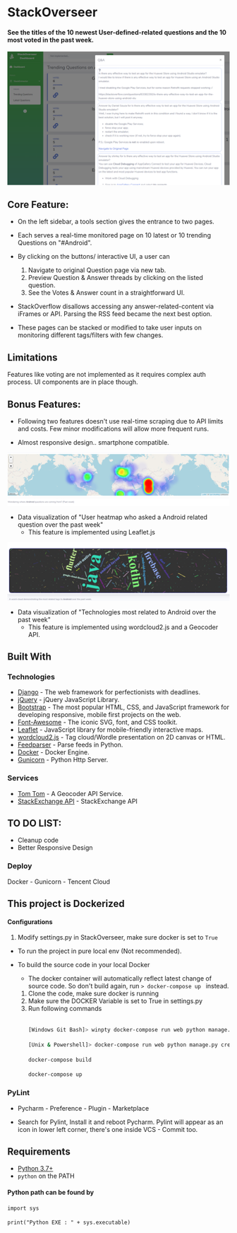 # StackOverseer

#### See the titles of the 10 newest User-defined-related questions and the 10 most voted in the past week.

!["core"](https://github.com/Superskyyy/StackOverseer/blob/dev/preview_monitor.png
)
## Core Feature:

- On the left sidebar, a tools section gives the entrance to two pages.
- Each serves a real-time monitored page on 10 latest or 10 trending Questions on "#Android".

- By clicking on the buttons/ interactive UI, a user can 
    1. Navigate to original Question page via new tab.
    2. Preview Question & Answer threads by clicking on the listed question.
    3. See the Votes & Answer count in a straightforward UI.

- StackOverflow disallows accessing any answer-related-content via iFrames or API. 
    Parsing the RSS feed became the next best option.

- These pages can be stacked or modified to take user inputs on monitoring different tags/filters with few changes.

## Limitations

Features like voting are not implemented as it requires complex auth process. 
UI components are in place though. 
 
## Bonus Features:
- Following two features doesn't use real-time scraping due to API limits and costs. 
    Few minor modifications will allow more frequent runs.
    
- Almost responsive design.. smartphone compatible.

!["heatmap"](https://github.com/Superskyyy/StackOverseer/blob/dev/preview_heatmap.png)
- Data visualization of "User heatmap who asked a Android related question over the past week"
    - This feature is implemented using Leaflet.js

!["wordcloud"](https://github.com/Superskyyy/StackOverseer/blob/dev/preview_wordcloud.png)

- Data visualization of "Technologies most related to Android over the past week" 
    - This feature is implemented using wordcloud2.js and a Geocoder API.
    

## Built With


### Technologies 
* [Django](https://www.djangoproject.com/) - The web framework for perfectionists with deadlines.
* [jQuery](https://github.com/jquery/jquery) - jQuery JavaScript Library.
* [Bootstrap](https://github.com/twbs/bootstrap) - The most popular HTML, CSS, and JavaScript framework for developing responsive, mobile first projects on the web.
* [Font-Awesome](https://github.com/FortAwesome/Font-Awesome) - The iconic SVG, font, and CSS toolkit.
* [Leaflet](https://github.com/Leaflet/Leaflet) - JavaScript library for mobile-friendly interactive maps.
* [wordcloud2.js](https://github.com/search?q=wordcloud2) - Tag cloud/Wordle presentation on 2D canvas or HTML.
* [Feedparser](https://github.com/kurtmckee/feedparser) - Parse feeds in Python.
* [Docker](https://www.docker.com/) - Docker Engine.
* [Gunicorn](https://pypi.org/project/gunicorn/) - Python Http Server.

### Services

* [Tom Tom](https://developer.tomtom.com/) - A Geocoder API Service.
* [StackExchange API](https://api.stackexchange.com/) - StackExchange API

## TO DO LIST: 

- Cleanup code
- Better Responsive Design



    
### Deploy

Docker - Gunicorn - Tencent Cloud



## This project is Dockerized
#### Configurations
1. Modify settings.py in StackOverseer, make sure docker is set to `True`

- To run the project in pure local env (Not recommended).

- To build the source code in your local Docker
    - The docker container will automatically reflect latest change of source code.
    So don't build again, run ```> docker-compose up ``` instead.
    
    1. Clone the code, make sure docker is running
    2. Make sure the DOCKER Variable is set to True in settings.py
    3. Run following commands
        ```bash
        
        [Windows Git Bash]> winpty docker-compose run web python manage.py createsuperuser
        
        [Unix & Powershell]> docker-compose run web python manage.py createsuperuser
        
        docker-compose build
        
        docker-compose up

        ```



### PyLint
- Pycharm - Preference - Plugin - Marketplace 

- Search for Pylint, Install it and reboot Pycharm.
Pylint will appear as an icon in lower left corner, there's one inside VCS - Commit too.




## Requirements

* [Python 3.7+](https://www.python.org/)
* `python` on the PATH



#### Python path can be found by
  
```  
import sys
      
print("Python EXE : " + sys.executable)
```   


